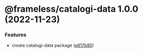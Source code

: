 # @frameless/catalogi-data 1.0.0 (2022-11-23)


### Features

* create catalogi-data package ([e817b85](https://github.com/frameless/strapi/commit/e817b8555312809a75617ee4a19adecb3b071bea))
